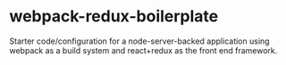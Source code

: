 # webpack-redux-boilerplate
Starter code/configuration for a node-server-backed application using webpack as a build system and react+redux as the front end framework.
